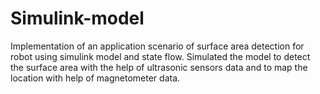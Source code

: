 # Simulink-model
Implementation of an application scenario of surface area detection for robot using simulink model and state flow. Simulated the model to detect the surface area with the help of ultrasonic sensors data and to map the location with help of magnetometer data.
